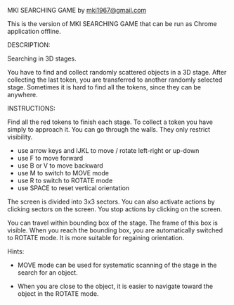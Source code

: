 MKI SEARCHING GAME
by mki1967@gmail.com

This is the version of MKI SEARCHING GAME that can be run as Chrome application offline.

DESCRIPTION:

Searching in 3D stages.

You have to find and collect randomly scattered objects in a 3D stage.
After collecting the last token, you are transferred to another
randomly selected stage.
Sometimes it is hard to find all the tokens, since they can be anywhere.


INSTRUCTIONS:

Find all the red tokens to finish each stage. 
To collect a token you have simply to approach it.
You can go through the walls. 
They only restrict visibility.

* use arrow keys and IJKL to move / rotate left-right or up-down
* use F to move forward
* use B or V to move backward
* use M to switch to MOVE mode
* use R to switch to ROTATE mode
* use SPACE to reset vertical orientation

The screen is divided into 3x3 sectors.
You can also activate actions by clicking sectors on the screen.
You stop actions by clicking on the screen.

You can travel within bounding box of the stage. 
The frame of this box is visible.
When you reach the bounding box, you are automatically 
switched to ROTATE mode. 
It is more suitable for regaining orientation.

Hints: 

* MOVE mode can be used for systematic scanning of the stage
  in the search for an object. 

* When you are close to the object, it is easier to
  navigate toward the object in the ROTATE mode.






 